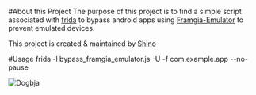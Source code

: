 #About this Project
The purpose of this project is to find a simple script associated with [frida](https://github.com/frida/) to bypass android apps using [Framgia-Emulator](https://github.com/framgia/android-emulator-detector/) to prevent emulated devices.

This project is created & maintained by [Shino](https://www.facebook.com/shino.shin0bi)

#Usage
frida -l bypass_framgia_emulator.js -U -f com.example.app --no-pause

![Dogbja](https://github.com/motconvoi/test/blob/master/gith.jpg)


